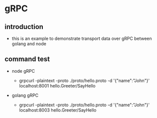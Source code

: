 # gRPC

## introduction

- this is an example to demonstrate transport data over gRPC between golang and node

## command test

- node gRPC
    - grpcurl -plaintext -proto ./proto/hello.proto -d '{"name":"John"}' localhost:8001 hello.Greeter/SayHello

- golang gRPC
    - grpcurl -plaintext -proto ./proto/hello.proto -d '{"name":"John"}' localhost:8003 hello.Greeter/SayHello
